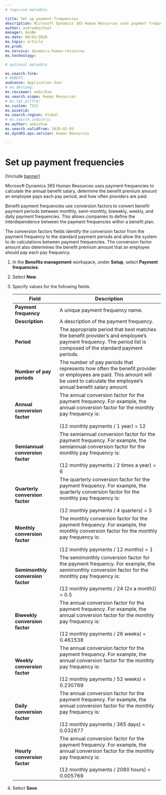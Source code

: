 ```yaml
---
# required metadata

title: Set up payment frequencies
description: Microsoft Dynamics 365 Human Resources uses payment frequencies to calculate the annual benefit salary, determine the benefit premium amount an employee pays each pay period, and how often providers are paid.
author: andreabichsel
manager: AnnBe
ms.date: 04/01/2020
ms.topic: article
ms.prod: 
ms.service: dynamics-human-resources
ms.technology: 

# optional metadata

ms.search.form: 
# ROBOTS: 
audience: Application User
# ms.devlang: 
ms.reviewer: anbichse
ms.search.scope: Human Resources
# ms.tgt_pltfrm: 
ms.custom: 7521
ms.assetid: 
ms.search.region: Global
# ms.search.industry: 
ms.author: anbichse
ms.search.validFrom: 2020-02-03
ms.dyn365.ops.version: Human Resources

---
```


# Set up payment frequencies

[!include [banner](includes/preview-feature.md)]

Microsoft Dynamics 365 Human Resources uses payment frequencies to calculate the annual benefit salary, determine the benefit premium amount an employee pays each pay period, and how often providers are paid.

Benefit payment frequencies use conversion factors to convert benefit payment periods between monthly, semi-monthly, biweekly, weekly, and daily payment frequencies. This allows companies to define the interdependence between the payment frequencies within a benefit plan.

The conversion factors fields identify the conversion factor from the payment frequency to the standard payment periods and allow the system to do calculations between payment frequencies. The conversion factor amount also determines the benefit premium amount that an employee should pay each pay frequency.

1. In the **Benefits management** workspace, under **Setup**, select **Payment frequencies**.

2. Select **New**.

3. Specify values for the following fields:

   | Field | Description |
   | --- | --- |
   | **Payment frequency** | A unique payment frequency name. |
   | **Description** | A description of the payment frequency. |
   | **Period** | The appropriate period that best matches the benefit provider’s and employee’s payment frequency. The period list is composed of the standard payment periods. |
   | **Number of pay periods** | The number of pay periods that represents how often the benefit provider or employees are paid. This amount will be used to calculate the employee‘s annual benefit salary amount. |
   | **Annual conversion factor** | The annual conversion factor for the payment frequency. For example, the annual conversion factor for the monthly pay frequency is: </br></br>(12 monthly payments / 1 year) = 12 |
   | **Semiannual conversion factor** | The semiannual conversion factor for the payment frequency. For example, the semiannual conversion factor for the monthly pay frequency is: </br></br>(12 monthly payments / 2 times a year) = 6 |
   | **Quarterly conversion factor** | The quarterly conversion factor for the payment frequency. For example, the quarterly conversion factor for the monthly pay frequency is: </br></br>(12 monthly payments / 4 quarters) = 3 |
   | **Monthly conversion factor** | The monthly conversion factor for the payment frequency. For example, the monthly conversion factor for the monthly pay frequency is: </br></br>(12 monthly payments / 12 months) = 1 |
   | **Semimonthly conversion factor** | The semimonthly conversion factor for the payment frequency. For example, the semimonthly conversion factor for the monthly pay frequency is: </br></br>(12 monthly payments / 24 (2x a month)) = 0.5 | 
   | **Biweekly conversion factor** | The annual conversion factor for the payment frequency. For example, the annual conversion factor for the monthly pay frequency is: </br></br>(12 monthly payments / 26 weeks) = 0.461538 |
   | **Weekly conversion factor** | The annual conversion factor for the payment frequency. For example, the annual conversion factor for the monthly pay frequency is: </br></br>(12 monthly payments / 52 weeks) = 0.230769 |
   | **Daily conversion factor** | The annual conversion factor for the payment frequency. For example, the annual conversion factor for the monthly pay frequency is: </br></br>(12 monthly payments / 365 days) = 0.032877 |
   | **Hourly conversion factor** | The annual conversion factor for the payment frequency. For example, the annual conversion factor for the monthly pay frequency is: </br></br>(12 monthly payments / 2080 hours) = 0.005769

4. Select **Save**. 
